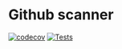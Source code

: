 # Github scanner
[![codecov](https://codecov.io/gh/eynan/github-scanner/branch/main/graph/badge.svg?token=SGO58COXY0)](https://codecov.io/gh/eynan/github-scanner)  [![Tests](https://github.com/eynan/github-scanner/actions/workflows/python-app.yml/badge.svg)](https://github.com/eynan/github-scanner/actions/workflows/python-app.yml)
